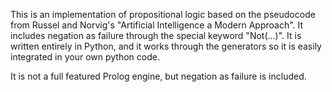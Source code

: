 This is an implementation of propositional logic based on the pseudocode from Russel and Norvig's "Artificial Intelligence a Modern Approach".
It includes negation as failure through the special keyword "Not(...)". It is written entirely in Python, and it works through the generators so it is easily integrated in your own python code.

It is not a full featured Prolog engine, but negation as failure is included.
